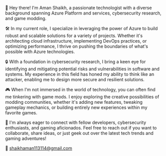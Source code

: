 👋 Hey there! I'm Aman Shaikh, a passionate technologist with a diverse background spanning Azure Platform and services, cybersecurity research, and game modding.

🛠️ In my current role, I specialize in leveraging the power of Azure to build robust and scalable solutions for a variety of projects. Whether it's architecting cloud infrastructure, implementing DevOps practices, or optimizing performance, I thrive on pushing the boundaries of what's possible with Azure technologies.

🔒 With a foundation in cybersecurity research, I bring a keen eye for identifying and mitigating potential risks and vulnerabilities in software and systems. My experience in this field has honed my ability to think like an attacker, enabling me to design more secure and resilient solutions.

🎮 When I'm not immersed in the world of technology, you can often find me tinkering with game mods. I enjoy exploring the creative possibilities of modding communities, whether it's adding new features, tweaking gameplay mechanics, or building entirely new experiences within my favorite games.

🌟 I'm always eager to connect with fellow developers, cybersecurity enthusiasts, and gaming aficionados. Feel free to reach out if you want to collaborate, share ideas, or just geek out over the latest tech trends and gaming adventures!

📧 shaikhaman113114@gmail.com

<!---
pr1nce0759/pr1nce0759 is a ✨ special ✨ repository because its `README.md` (this file) appears on your GitHub profile.
You can click the Preview link to take a look at your changes.
--->
